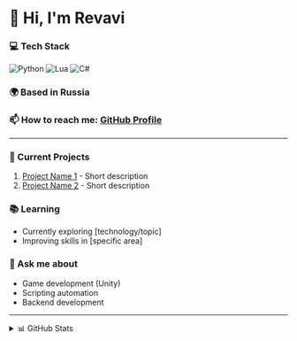# 👋 Hi, I'm Revavi

### 💻 Tech Stack
![Python](https://img.shields.io/badge/Python-3776AB?style=flat&logo=python&logoColor=white)
![Lua](https://img.shields.io/badge/Lua-2C2D72?style=flat&logo=lua&logoColor=white)
![C#](https://img.shields.io/badge/C%23-239120?style=flat&logo=c-sharp&logoColor=white)

### 🌍 Based in Russia
### 📫 How to reach me: [GitHub Profile](https://github.com/Revavi)

---

### 🔭 Current Projects
1. [Project Name 1](link) - Short description
2. [Project Name 2](link) - Short description

### 📚 Learning
- Currently exploring [technology/topic]
- Improving skills in [specific area]

### 💬 Ask me about
- Game development (Unity)
- Scripting automation
- Backend development

---

<details>
<summary>📊 GitHub Stats</summary>
<br>
  
[![Your GitHub stats](https://github-readme-stats.vercel.app/api?username=Revavi&show_icons=true&theme=dark)](https://github.com/Revavi)

[![Top Langs](https://github-readme-stats.vercel.app/api/top-langs/?username=Revavi&layout=compact&theme=dark)](https://github.com/Revavi)
</details>
